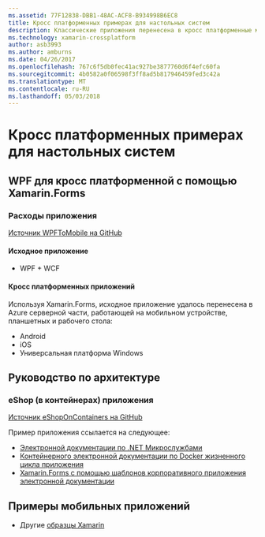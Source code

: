 ```yaml
---
ms.assetid: 77F12838-DBB1-48AC-ACF8-B934998B6EC8
title: Кросс платформенных примерах для настольных систем
description: Классические приложения перенесена в кросс платформенные мобильные приложения.
ms.technology: xamarin-crossplatform
author: asb3993
ms.author: amburns
ms.date: 04/26/2017
ms.openlocfilehash: 767c6f5db0fec41ac927be3877760d6f4efc60fa
ms.sourcegitcommit: 4b0582a0f06598f3ff8ad5b817946459fed3c42a
ms.translationtype: MT
ms.contentlocale: ru-RU
ms.lasthandoff: 05/03/2018
---
```

# <a name="cross-platform-desktop-samples"></a>Кросс платформенных примерах для настольных систем

## <a name="wpf-to-cross-platform-with-xamarinforms"></a>WPF для кросс платформенной с помощью Xamarin.Forms

### <a name="expenses-app"></a>Расходы приложения

[Источник WPFToMobile на GitHub](https://github.com/nishanil/WPFToMobile)

#### <a name="original-app"></a>Исходное приложение

* WPF + WCF

#### <a name="cross-platform-apps"></a>Кросс платформенных приложений

Используя Xamarin.Forms, исходное приложение удалось перенесена в Azure серверной части, работающей на мобильном устройстве, планшетных и рабочего стола:

* Android
* iOS
* Универсальная платформа Windows 

## <a name="architecture-guidance"></a>Руководство по архитектуре

### <a name="eshop-on-containers-app"></a>eShop (в контейнерах) приложения

[Источник eShopOnContainers на GitHub](https://github.com/dotnet-architecture/eShopOnContainers)

Пример приложения ссылается на следующее:

* [Электронной документации по .NET Микрослужбами](https://aka.ms/microservicesebook)
* [Контейнерного электронной документации по Docker жизненного цикла приложения](https://aka.ms/dockerlifecycleebook)
* [Xamarin.Forms с помощью шаблонов корпоративного приложения электронной документации](~/xamarin-forms/enterprise-application-patterns/index.md)

## <a name="mobile-app-samples"></a>Примеры мобильных приложений

* Другие [образцы Xamarin](https://developer.xamarin.com/samples/)
